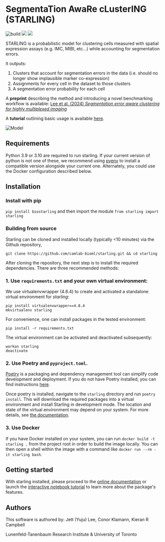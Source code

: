 # SegmentaTion AwaRe cLusterING (STARLING)

![build](https://github.com/camlab-bioml/starling/actions/workflows/main.yml/badge.svg)
![](https://img.shields.io/badge/Python-3.9-blue)
![](https://img.shields.io/badge/Python-3.10-blue)


STARLING is a probabilistic model for clustering cells measured with spatial expression assays (e.g. IMC, MIBI, etc...) while accounting for segmentation errors.

It outputs:
1. Clusters that account for segmentation errors in the data (i.e. should no longer show implausible marker co-expression)
2. Assignments for every cell in the dataset to those clusters
3. A segmentation error probability for each cell

A **preprint** describing the method and introducing a novel benchmarking workflow is available: [Lee et al. (2024) _Segmentation error aware clustering for highly multiplexed imaging_](https://www.biorxiv.org/content/10.1101/2024.02.29.582827v1)

A **tutorial** outlining basic usage is available [here][tutorial].

![Model](https://github.com/camlab-bioml/starling/raw/main/starling-schematic600x.png)

## Requirements

Python 3.9 or 3.10 are required to run starling. If your current version of python is not one of these, we recommend using [pyenv](https://github.com/pyenv/pyenv) to install a compatible version alongside your current one. Alternately, you could use the Docker configuration described below.

## Installation

### Install with pip

`pip install biostarling` and then import the module `from starling import starling`

### Building from source

Starling can be cloned and installed locally (typically <10 minutes) via the Github repository,

```
git clone https://github.com/camlab-bioml/starling.git && cd starling
```

After cloning the repository, the next step is to install the required dependencies. There are three recommended methods:

### 1. Use `requirements.txt` and your own virtual environment:

We use virtualenvwrapper (4.8.4) to create and activated a standalone virtual environment for _starling_:

```
pip install virtualenvwrapper==4.8.4
mkvirtualenv starling
```

For convenience, one can install packages in the tested environment:

```
pip install -r requirements.txt
```

The virtual environment can be activated and deactivated subsequently:

```
workon starling
deactivate
```

### 2. Use Poetry and `pyproject.toml`.

[Poetry](https://python-poetry.org/) is a packaging and dependency management tool can simplify code development and deployment. If you do not have Poetry installed, you can find instructions [here](https://python-poetry.org/docs/).

Once poetry is installed, navigate to the `starling` directory and run `poetry install`. This will download the required packages into a virtual environment and install Starling in development mode. The location and state of the virtual environment may depend on your system. For more details, see [the documentation](https://python-poetry.org/docs/managing-environments/).


### 3. Use Docker

If you have Docker installed on your system, you can run `docker build -t starling .` from the project root in order to build the image locally. You can then open a shell within the image with a command like `docker run --rm -it starling bash`.

## Getting started

With starling installed, please proceed to the [online documentation][docs] or launch the [interactive notebook tutorial][tutorial] to learn more about the package's features.

## Authors

This software is authored by: Jett (Yuju) Lee, Conor Klamann, Kieran R Campbell

Lunenfeld-Tanenbaum Research Institute & University of Toronto

<!-- github-only -->

[tutorial]: https://colab.research.google.com/github/camlab-bioml/starling/blob/main/docs/source/tutorial/getting-started.ipynb
[license]: https://github.com/camlab-bioml/starling/blob/main/LICENSE
[docs]: https://camlab-bioml.github.io/starling/
